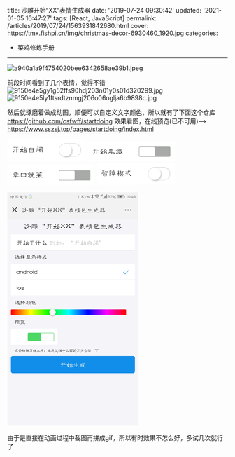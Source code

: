title: 沙雕开始“XX”表情生成器
date: '2019-07-24 09:30:42'
updated: '2021-01-05 16:47:27'
tags: [React, JavaScript]
permalink: /articles/2019/07/24/1563931842680.html
cover: https://tmx.fishpi.cn/img/christmas-decor-6930460_1920.jpg
categories: 
- 菜鸡修炼手册

---
![a940a1a9f4754020bee6342658ae39b1.jpeg](https://tmx.fishpi.cn/img/christmas-decor-6930460_1920.jpg)

前段时间看到了几个表情，觉得不错
![9150e4e5gy1g52ffs90hdj203n01y0s01d320299.jpg](https://tmx.fishpi.cn/img/20210104162043584.jpg)
![9150e4e5ly1ftsrdtznmgj206o06oglja6b9898c.jpg](https://tmx.fishpi.cn/img/20210104162051068.jpg)

然后就琢磨着做成动图，顺便可以自定义文字颜色，所以就有了下面这个仓库
https://github.com/csfwff/startdoing
效果看图，在线预览(已不可用)--> https://www.sszsj.top/pages/startdoing/index.html

![2](https://raw.githubusercontent.com/csfwff/startdoing/master/screenshot/1.gif)    ![3](https://raw.githubusercontent.com/csfwff/startdoing/master/screenshot/2.gif)
![4](https://raw.githubusercontent.com/csfwff/startdoing/master/screenshot/3.gif)  ![5](https://raw.githubusercontent.com/csfwff/startdoing/master/screenshot/4.gif)

<img src="https://raw.githubusercontent.com/csfwff/startdoing/master/screenshot/Screenshot_20181226-154957.jpg" width="300"/>

由于是直接在动画过程中截图再拼成gif，所以有时效果不怎么好，多试几次就行了

